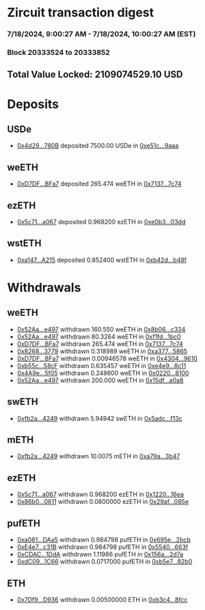 # Zircuit transaction digest
### 7/18/2024, 9:00:27 AM - 7/18/2024, 10:00:27 AM (EST)
### Block 20333524 to 20333852

## Total Value Locked: 2109074529.10 USD

# Deposits
## USDe
- [0x4d29...780B](https://etherscan.io/address/0x4d293Ca70Ac7e6c1728048D7cE5CcE629DB2780B) deposited 7500.00 USDe in [0xe51c...9aaa](https://etherscan.io/tx/0x4d293Ca70Ac7e6c1728048D7cE5CcE629DB2780B)
## weETH
- [0xD7DF...BFa7](https://etherscan.io/address/0xD7DF7E085214743530afF339aFC420c7c720BFa7) deposited 265.474 weETH in [0x7137...7c74](https://etherscan.io/tx/0xD7DF7E085214743530afF339aFC420c7c720BFa7)
## ezETH
- [0x5c71...a067](https://etherscan.io/address/0x5c71a52fBfcFc57c456441D2f1B95e8dc9A4a067) deposited 0.968200 ezETH in [0xe0b3...03dd](https://etherscan.io/tx/0x5c71a52fBfcFc57c456441D2f1B95e8dc9A4a067)
## wstETH
- [0xa147...A215](https://etherscan.io/address/0xa1470F85C7eF3883694ccb8F26b16604216BA215) deposited 0.852400 wstETH in [0xb42d...b48f](https://etherscan.io/tx/0xa1470F85C7eF3883694ccb8F26b16604216BA215)
# Withdrawals
## weETH
- [0x52Aa...e497](https://etherscan.io/address/0x52Aa899454998Be5b000Ad077a46Bbe360F4e497) withdrawn 160.550 weETH in [0x8b06...c334](https://etherscan.io/tx/0x52Aa899454998Be5b000Ad077a46Bbe360F4e497)
- [0x52Aa...e497](https://etherscan.io/address/0x52Aa899454998Be5b000Ad077a46Bbe360F4e497) withdrawn 80.3264 weETH in [0xf1fd...1bc0](https://etherscan.io/tx/0x52Aa899454998Be5b000Ad077a46Bbe360F4e497)
- [0xD7DF...BFa7](https://etherscan.io/address/0xD7DF7E085214743530afF339aFC420c7c720BFa7) withdrawn 265.474 weETH in [0x7137...7c74](https://etherscan.io/tx/0xD7DF7E085214743530afF339aFC420c7c720BFa7)
- [0x8268...3779](https://etherscan.io/address/0x82683f46C69e068f244D86103317b37ebbF93779) withdrawn 0.318989 weETH in [0xa377...5865](https://etherscan.io/tx/0x82683f46C69e068f244D86103317b37ebbF93779)
- [0xD7DF...BFa7](https://etherscan.io/address/0xD7DF7E085214743530afF339aFC420c7c720BFa7) withdrawn 0.00946578 weETH in [0x4304...9610](https://etherscan.io/tx/0xD7DF7E085214743530afF339aFC420c7c720BFa7)
- [0xb55c...58cF](https://etherscan.io/address/0xb55c24716b349453393F68205Fe61Ab308f058cF) withdrawn 0.635457 weETH in [0xe4e9...8c11](https://etherscan.io/tx/0xb55c24716b349453393F68205Fe61Ab308f058cF)
- [0x4A9e...5f05](https://etherscan.io/address/0x4A9e1940CA5011969DFC32f756396f562b4f5f05) withdrawn 0.248600 weETH in [0x0220...8100](https://etherscan.io/tx/0x4A9e1940CA5011969DFC32f756396f562b4f5f05)
- [0x52Aa...e497](https://etherscan.io/address/0x52Aa899454998Be5b000Ad077a46Bbe360F4e497) withdrawn 200.000 weETH in [0x15df...a0a8](https://etherscan.io/tx/0x52Aa899454998Be5b000Ad077a46Bbe360F4e497)
## swETH
- [0xfb2a...4249](https://etherscan.io/address/0xfb2afDd0f4f1E190Dd5B4C03A1eF3e3916db4249) withdrawn 5.94942 swETH in [0x5adc...f13c](https://etherscan.io/tx/0xfb2afDd0f4f1E190Dd5B4C03A1eF3e3916db4249)
## mETH
- [0xfb2a...4249](https://etherscan.io/address/0xfb2afDd0f4f1E190Dd5B4C03A1eF3e3916db4249) withdrawn 10.0075 mETH in [0xa79a...3b47](https://etherscan.io/tx/0xfb2afDd0f4f1E190Dd5B4C03A1eF3e3916db4249)
## ezETH
- [0x5c71...a067](https://etherscan.io/address/0x5c71a52fBfcFc57c456441D2f1B95e8dc9A4a067) withdrawn 0.968200 ezETH in [0x1220...16ea](https://etherscan.io/tx/0x5c71a52fBfcFc57c456441D2f1B95e8dc9A4a067)
- [0x86b0...0611](https://etherscan.io/address/0x86b071407295ccB45bE67aeA37a4F07180010611) withdrawn 0.0800000 ezETH in [0x29af...085e](https://etherscan.io/tx/0x86b071407295ccB45bE67aeA37a4F07180010611)
## pufETH
- [0xa081...DAa5](https://etherscan.io/address/0xa0818B9094c604ED75fCD86E1ab1622EBC67DAa5) withdrawn 0.984798 pufETH in [0x695e...2bcb](https://etherscan.io/tx/0xa0818B9094c604ED75fCD86E1ab1622EBC67DAa5)
- [0xE4e7...c31B](https://etherscan.io/address/0xE4e7B0A7C02d883BEE879C775a331893b055c31B) withdrawn 0.984798 pufETH in [0x5540...663f](https://etherscan.io/tx/0xE4e7B0A7C02d883BEE879C775a331893b055c31B)
- [0xCDAC...1DdA](https://etherscan.io/address/0xCDAC688adfF1F8c1EeEc06075036F1F660631DdA) withdrawn 1.11986 pufETH in [0x156a...2d7a](https://etherscan.io/tx/0xCDAC688adfF1F8c1EeEc06075036F1F660631DdA)
- [0xdC09...1C66](https://etherscan.io/address/0xdC09EdF802121fbbECc6C974a3F9ee02025A1C66) withdrawn 0.0717000 pufETH in [0xb5e7...82b0](https://etherscan.io/tx/0xdC09EdF802121fbbECc6C974a3F9ee02025A1C66)
## ETH
- [0x7Df9...D936](https://etherscan.io/address/0x7Df99E0640c0117D570285b38290b2cE5802D936) withdrawn 0.00500000 ETH in [0xb3c4...8fcc](https://etherscan.io/tx/0x7Df99E0640c0117D570285b38290b2cE5802D936)
